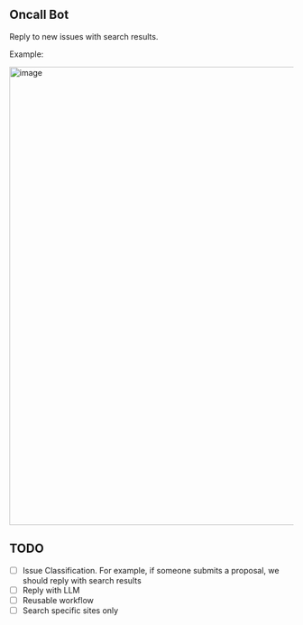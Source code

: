## Oncall Bot
Reply to new issues with search results.

Example:

<img width="813" alt="image" src="https://user-images.githubusercontent.com/26001097/227751520-5f86d7a5-06db-4968-adc0-3dba772246cd.png">

## TODO
- [ ] Issue Classification. For example, if someone submits a proposal, we should reply with search results
- [ ] Reply with LLM 
- [ ] Reusable workflow
- [ ] Search specific sites only